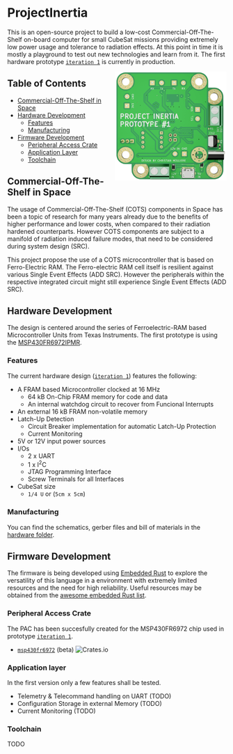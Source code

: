 # ProjectInertia
This is an open-source project to build a low-cost Commercial-Off-The-Shelf on-board computer for small CubeSat missions providing extremely low power usage and tolerance to radiation effects. At this point in time it is mostly a playground to test out new technologies and learn from it. The first hardware prototype [`iteration 1`](https://github.com/chrismolli/ProjectInertia/tree/main/hardware/iteration%201) is currently in production.

[<img src="https://github.com/chrismolli/ProjectInertia/raw/main/figures/banner.png" align="right" width="256">](https://github.com/chrismolli/ProjectInertia)

## Table of Contents
* [Commercial-Off-The-Shelf in Space](#commercial-off-the-shelf-in-space)
* [Hardware Development](#hardware-development)
  * [Features](#features)
  * [Manufacturing](#manufacturing)
* [Firmware Development](#firmware-development)
  * [Peripheral Access Crate](#peripheral-access-crate)
  * [Application Layer](#application-layer)
  * [Toolchain](#toolchain)

## Commercial-Off-The-Shelf in Space
The usage of Commercial-Off-The-Shelf (COTS) components in Space has been a topic of research for many years already due to the benefits of higher performance and lower costs, when compared to their radiation hardened counterparts. However COTS components are subject to a manifold of radiation induced failure modes, that need to be considered during system design (SRC).  

This project propose the use of a COTS microcontroller that is based on Ferro-Electric RAM. The Ferro-electric RAM cell itself is resilient against various Single Event Effects (ADD SRC). However the peripherals within the respective integrated circuit might still experience Single Event Effects (ADD SRC).

## Hardware Development
The design is centered around the series of Ferroelectric-RAM based Microcontroller Units from Texas Instruments. The first prototype is using the [MSP430FR6972IPMR](https://www.ti.com/store/ti/en/p/product/?p=MSP430FR6972IPMR).  

### Features
The current hardware design ([`iteration 1`](https://github.com/chrismolli/ProjectInertia/tree/main/hardware/iteration%201)) features the following:
- A FRAM based Microcontroller clocked at 16 MHz
  - 64 kB On-Chip FRAM memory for code and data
  - An internal watchdog circuit to recover from Funcional Interrupts
- An external 16 kB FRAM non-volatile memory
- Latch-Up Detection
  - Circuit Breaker implementation for automatic Latch-Up Protection
  - Current Monitoring
- 5V or 12V input power sources
- I/Os
  - 2 x UART
  - 1 x I<sup>2</sup>C
  - JTAG Programming Interface
  - Screw Terminals for all Interfaces
- CubeSat size
  - `1/4 U` or (`5cm x 5cm`)

### Manufacturing
You can find the schematics, gerber files and bill of materials in the [hardware folder](https://github.com/chrismolli/ProjectInertia/tree/main/hardware).

## Firmware Development
The firmware is being developed using [Embedded Rust](http://www.rust-embedded.org) to explore the versatility of this language in a environment with extremely limited resources and the need for high reliability. Useful resources may be obtained from the [awesome embedded Rust list](https://github.com/rust-embedded/awesome-embedded-rust).

### Peripheral Access Crate
The PAC has been succesfully created for the MSP430FR6972 chip used in prototype [`iteration 1`](https://github.com/chrismolli/ProjectInertia/tree/main/hardware/iteration%201).  
- [`msp430fr6972`](https://crates.io/crates/msp430fr6972) (beta) ![Crates.io](https://img.shields.io/crates/v/msp430fr6972)

### Application layer
In the first version only a few features shall be tested.
- Telemetry & Telecommand handling on UART (TODO)
- Configuration Storage in external Memory (TODO)
- Current Monitoring (TODO)

### Toolchain
TODO
